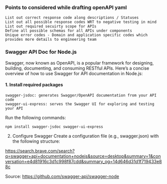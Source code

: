### Points to considered while drafting openAPI yaml
```
List out correct response code along descriptions / Statuses
List out all possible response codes WRT to negative testing in mind
List out required secuirty scope for APIs
Define all possible schemas for all APIs under components
Unique error codes - Domain and application specific codes which provides more details to engineering team
```

### Swagger API Doc for Node.js
Swagger, now known as OpenAPI, is a popular framework for designing, building, documenting, and consuming RESTful APIs. Here’s a concise overview of how to use Swagger for API documentation in Node.js:

#### 1. Install required packages
    swagger-jsdoc: generates Swagger/OpenAPI documentation from your API code
    swagger-ui-express: serves the Swagger UI for exploring and testing your API

Run the following commands:

```
npm install swagger-jsdoc swagger-ui-express
```
2. Configure Swagger
Create a configuration file (e.g., swagger.json) with the following structure:

https://search.brave.com/search?q=swagger+api+documentation+nodejs&source=desktop&summary=1&conversation=e4d81916c3d1c998f87cdd&summary_og=14d646d31d1f719433e88c

Source: https://github.com/swagger-api/swagger-node
